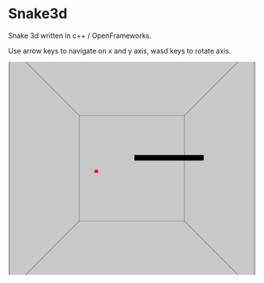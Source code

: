 # Snake3d

Snake 3d written in c++ / OpenFrameworks.

Use arrow keys to navigate on x and y axis, wasd keys to rotate axis.

![Screenshot](https://raw.githubusercontent.com/kasparsj/Snake3d/master/screenshot.png)

